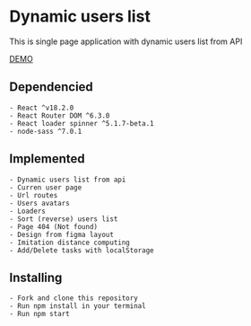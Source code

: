 # Dynamic users list
This is single page application with dynamic users list from API

[DEMO](https://vladskoromnyi.github.io/react-dynamic-users-list/)

## Dependencied

	- React ^v18.2.0
	- React Router DOM ^6.3.0
	- React loader spinner ^5.1.7-beta.1
	- node-sass ^7.0.1
## Implemented
	
	- Dynamic users list from api
	- Curren user page
	- Url routes
	- Users avatars
	- Loaders
	- Sort (reverse) users list
	- Page 404 (Not found)
	- Design from figma layout
	- Imitation distance computing
	- Add/Delete tasks with localStorage

## Installing

	- Fork and clone this repository
	- Run npm install in your terminal
	- Run npm start
